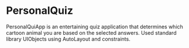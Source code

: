 # PersonalQuiz
PersonalQuiApp is an entertaining quiz application that determines which cartoon animal you are based on the selected answers. Used standard library UIObjects using AutoLayout and constraints.
